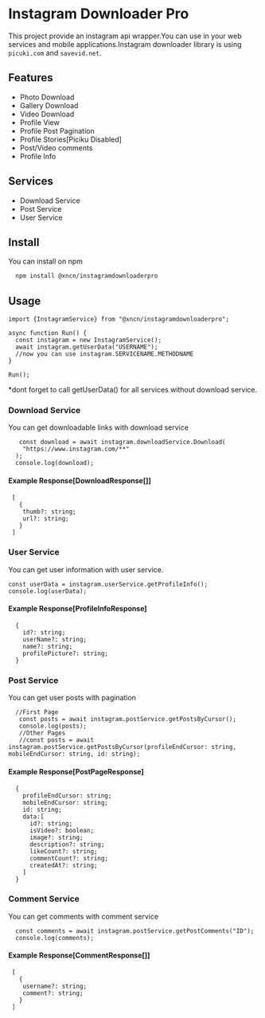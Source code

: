 # Instagram Downloader Pro

This project provide an instagram api wrapper.You can use in your web services and mobile applications.Instagram downloader library is using `picuki.com` and `savevid.net`.

## Features

- Photo Download
- Gallery Download
- Video Download
- Profile View
- Profile Post Pagination
- Profile Stories[Piciku Disabled]
- Post/Video comments
- Profile Info

## Services

- Download Service
- Post Service
- User Service

## Install

You can install on npm

```bash
  npm install @xncn/instagramdownloaderpro
```

## Usage

```
import {InstagramService} from "@xncn/instagramdownloaderpro";

async function Run() {
  const instagram = new InstagramService();
  await instagram.getUserData("USERNAME");
  //now you can use instagram.SERVICENAME.METHODNAME
}

Run();

```

\*dont forget to call getUserData() for all services without download service.

### Download Service

You can get downloadable links with download service

```
   const download = await instagram.downloadService.Download(
    "https://www.instagram.com/**"
  );
  console.log(download);
```

#### Example Response[DownloadResponse[]]

```
 [
   {
    thumb?: string;
    url?: string;
   }
 ]
```

### User Service

You can get user information with user service.

```
const userData = instagram.userService.getProfileInfo();
console.log(userData);
```

#### Example Response[ProfileInfoResponse]

```
  {
    id?: string;
    userName?: string;
    name?: string;
    profilePicture?: string;
  }
```

### Post Service

You can get user posts with pagination

```
  //First Page
   const posts = await instagram.postService.getPostsByCursor();
   console.log(posts);
   //Other Pages
   //const posts = await instagram.postService.getPostsByCursor(profileEndCursor: string, mobileEndCursor: string, id: string);
```

#### Example Response[PostPageResponse]

```
  {
    profileEndCursor: string;
    mobileEndCursor: string;
    id: string;
    data:[
      id?: string;
      isVideo?: boolean;
      image?: string;
      description?: string;
      likeCount?: string;
      commentCount?: string;
      createdAt?: string;
    ]
  }
```

### Comment Service

You can get comments with comment service

```
  const comments = await instagram.postService.getPostComments("ID");
  console.log(comments);
```

#### Example Response[CommentResponse[]]

```
 [
   {
    username?: string;
    comment?: string;
   }
 ]
```
